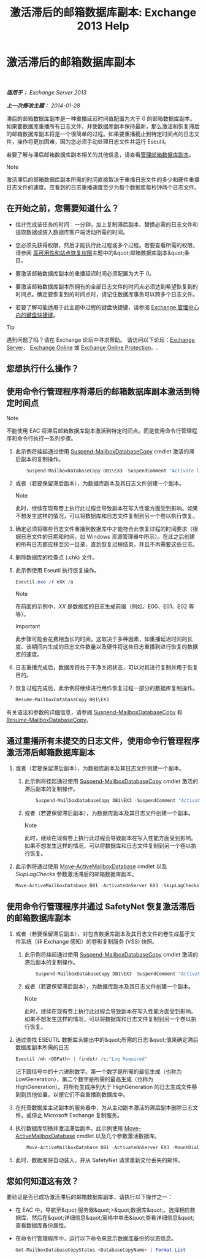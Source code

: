 ﻿---
title: '激活滞后的邮箱数据库副本: Exchange 2013 Help'
TOCTitle: 激活滞后的邮箱数据库副本
ms:assetid: 493d9c40-644d-49d6-9291-949acbcfdcb6
ms:mtpsurl: https://technet.microsoft.com/zh-cn/library/Dd979786(v=EXCHG.150)
ms:contentKeyID: 50490447
ms.date: 05/21/2018
mtps_version: v=EXCHG.150
ms.translationtype: MT
---

# 激活滞后的邮箱数据库副本

 

_**适用于：** Exchange Server 2013_

_**上一次修改主题：** 2014-01-28_

滞后的邮箱数据库副本是一种重播延迟时间值配置为大于 0 的邮箱数据库副本。如果要数据库重播所有日志文件，并使数据库副本保持最新，那么激活和恢复滞后的邮箱数据库副本将是一个很简单的过程。如果要重播截止到特定时间点的日志文件，操作将更加困难，因为您必须手动处理日志文件并运行 Eseutil。

若要了解与滞后邮箱数据库副本相关的其他信息，请查看[管理邮箱数据库副本](managing-mailbox-database-copies-exchange-2013-help.md)。

> [!NOTE]  
> 激活滞后的邮箱数据库副本所需的时间直接取决于重播日志文件的多少和硬件重播日志文件的速度。应看到的日志重播速度至少为每个数据库每秒钟两个日志文件。


## 在开始之前，您需要知道什么？

  - 估计完成该任务的时间：一分钟，加上复制滞后副本、替换必需的日志文件和提取数据或装入数据库客户端活动所需的时间。

  - 您必须先获得权限，然后才能执行此过程或多个过程。若要查看所需的权限，请参阅 [高可用性和站点恢复权限](high-availability-and-site-resilience-permissions-exchange-2013-help.md)主题中的\&quot;邮箱数据库副本\&quot;条目。

  - 要激活邮箱数据库副本的重播延迟时间必须配置为大于 0。

  - 要激活邮箱数据库副本所拥有的全部日志文件的时间点必须达到希望恢复到的时间点。确定要恢复到的时间点时，请记住数据库事务可以跨多个日志文件。

  - 若要了解可能适用于此主题中过程的键盘快捷键，请参阅 [Exchange 管理中心内的键盘快捷键](keyboard-shortcuts-in-the-exchange-admin-center-exchange-online-protection-help.md)。

> [!TIP]  
> 遇到问题了吗？请在 Exchange 论坛中寻求帮助。 请访问以下论坛：<a href="https://go.microsoft.com/fwlink/p/?linkid=60612">Exchange Server</a>、 <a href="https://go.microsoft.com/fwlink/p/?linkid=267542">Exchange Online</a> 或 <a href="https://go.microsoft.com/fwlink/p/?linkid=285351">Exchange Online Protection</a>。.


## 您想执行什么操作？

## 使用命令行管理程序将滞后的邮箱数据库副本激活到特定时间点

> [!NOTE]  
> 不能使用 EAC 将滞后邮箱数据库副本激活到特定时间点。而是使用命令行管理程序和命令行执行一系列步骤。


1.  此示例将挂起通过使用 [Suspend-MailboxDatabaseCopy](https://technet.microsoft.com/zh-cn/library/dd351074\(v=exchg.150\)) cmdlet 激活的滞后副本的复制操作。
    
    ```powershell
        Suspend-MailboxDatabaseCopy DB1\EX3 -SuspendComment "Activate lagged copy of DB1 on Server EX3" -Confirm:$false
    ```

2.  或者（若要保留滞后副本），为数据库副本及其日志文件创建一个副本。
    
    > [!NOTE]  
    > 此时，继续在现有卷上执行此过程会导致副本在写入性能方面受到影响。如果不想发生这样的情况，可以将数据库和日志文件复制到另一个卷以执行恢复。


3.  确定必须将哪些日志文件重播到数据库中才能符合此恢复过程的时间要求（根据日志文件的日期和时间，如 Windows 资源管理器中所示）。在此之后创建的所有日志都应移至另一目录，直到恢复过程结束，并且不再需要这些日志。

4.  删除数据库的检查点 (.chk) 文件。

5.  此示例使用 Eseutil 执行恢复操作。
    
    ```powershell
    Eseutil.exe /r eXX /a
    ```
    
    > [!NOTE]  
    > 在前面的示例中，<em>XX</em> 是数据库的日志生成前缀（例如，E00、E01、E02 等等）。
    
    > [!IMPORTANT]  
    > 此步骤可能会花费相当长的时间，这取决于多种因素，如重播延迟时间的长度、该期间内生成的日志文件数量以及硬件将这些日志重播到进行恢复的数据库的速度。


6.  日志重播完成后，数据库将处于干净关闭状态，可以对其进行复制并用于恢复目的。

7.  恢复过程完成后，此示例将继续进行用作恢复过程一部分的数据库复制操作。
    
    ```powershell
    Resume-MailboxDatabaseCopy DB1\EX3
    ```

有关语法和参数的详细信息，请参阅 [Suspend-MailboxDatabaseCopy](https://technet.microsoft.com/zh-cn/library/dd351074\(v=exchg.150\)) 和 [Resume-MailboxDatabaseCopy](https://technet.microsoft.com/zh-cn/library/dd335220\(v=exchg.150\))。

## 通过重播所有未提交的日志文件，使用命令行管理程序激活滞后邮箱数据库副本

1.  或者（若要保留滞后副本），为数据库副本及其日志文件创建一个副本。
    
    1.  此示例将挂起通过使用 [Suspend-MailboxDatabaseCopy](https://technet.microsoft.com/zh-cn/library/dd351074\(v=exchg.150\)) cmdlet 激活的滞后副本的复制操作。
        
        ```powershell
            Suspend-MailboxDatabaseCopy DB1\EX3 -SuspendComment "Activate lagged copy of DB1 on Server EX3" -Confirm:$false
        ```

    2.  或者（若要保留滞后副本），为数据库副本及其日志文件创建一个副本。
        
        > [!NOTE]  
        > 此时，继续在现有卷上执行此过程会导致副本在写入性能方面受到影响。如果不想发生这样的情况，可以将数据库和日志文件复制到另一个卷以执行恢复。


2.  此示例将通过使用 [Move-ActiveMailboxDatabase](https://technet.microsoft.com/zh-cn/library/dd298068\(v=exchg.150\)) cmdlet 以及 *SkipLagChecks* 参数激活滞后的邮箱数据库副本。
    
    ```powershell
    Move-ActiveMailboxDatabase DB1 -ActivateOnServer EX3 -SkipLagChecks
    ```

## 使用命令行管理程序并通过 SafetyNet 恢复激活滞后的邮箱数据库副本

1.  或者（若要保留滞后副本），对包含数据库副本及其日志文件的卷生成基于文件系统（非 Exchange 感知）的卷影复制服务 (VSS) 快照。
    
    1.  此示例将挂起通过使用 [Suspend-MailboxDatabaseCopy](https://technet.microsoft.com/zh-cn/library/dd351074\(v=exchg.150\)) cmdlet 激活的滞后副本的复制操作。
        
        ```powershell
            Suspend-MailboxDatabaseCopy DB1\EX3 -SuspendComment "Activate lagged copy of DB1 on Server EX3" -Confirm:$false
        ```

    2.  或者（若要保留滞后副本），为数据库副本及其日志文件创建一个副本。
        
        > [!NOTE]  
        > 此时，继续在现有卷上执行此过程会导致副本在写入性能方面受到影响。如果不想发生这样的情况，可以将数据库和日志文件复制到另一个卷以执行恢复。


2.  通过查找 ESEUTIL 数据库头输出中的\&quot;所需的日志:\&quot;值来确定滞后数据库副本所需的日志
    
    ```powershell
    Eseutil /mh <DBPath> | findstr /c:"Log Required"
    ```
    
    记下圆括号中的十六进制数字。第一个数字是所需的最低生成（也称为 LowGeneration），第二个数字是所需的最高生成（也称为 HighGeneration）。将所有生成序列大于 HighGeneration 的日志生成文件移到到其他位置，以便它们不会重播到数据库中。

3.  在托管数据库主动副本的服务器中，为从主动副本激活的滞后副本删除日志文件，或停止 Microsoft Exchange 复制服务。

4.  执行数据库切换并激活滞后副本。此示例使用 [Move-ActiveMailboxDatabase](https://technet.microsoft.com/zh-cn/library/dd298068\(v=exchg.150\)) cmdlet 以及几个参数激活数据库。
    
    ```powershell
        Move-ActiveMailboxDatabase DB1 -ActivateOnServer EX3 -MountDialOverride BestEffort -SkipActiveCopyChecks -SkipClientExperienceChecks -SkipHealthChecks -SkipLagChecks
    ```

5.  此时，数据库将自动装入，并从 SafetyNet 请求重新交付丢失的邮件。

## 您如何知道这有效？

要验证是否已成功激活滞后的邮箱数据库副本，请执行以下操作之一：

  - 在 EAC 中，导航至\&quot;服务器\&quot;\>\&quot;数据库\&quot;。选择相应数据库，然后在\&quot;详细信息\&quot;窗格中单击\&quot;查看详细信息\&quot;查看数据库备份属性。

  - 在命令行管理程序中，运行以下命令来显示数据库备份的状态信息。
    
    ```powershell
    Get-MailboxDatabaseCopyStatus <DatabaseCopyName> | Format-List
    ```

